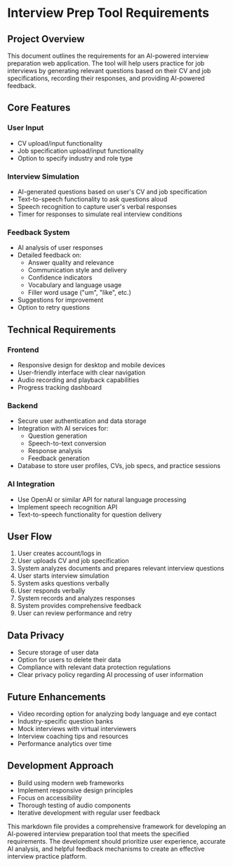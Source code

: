 # Interview Prep Tool Requirements

## Project Overview

This document outlines the requirements for an AI-powered interview preparation web application. The tool will help users practice for job interviews by generating relevant questions based on their CV and job specifications, recording their responses, and providing AI-powered feedback.

## Core Features

### User Input
- CV upload/input functionality
- Job specification upload/input functionality
- Option to specify industry and role type

### Interview Simulation
- AI-generated questions based on user's CV and job specification
- Text-to-speech functionality to ask questions aloud
- Speech recognition to capture user's verbal responses
- Timer for responses to simulate real interview conditions

### Feedback System
- AI analysis of user responses
- Detailed feedback on:
  - Answer quality and relevance
  - Communication style and delivery
  - Confidence indicators
  - Vocabulary and language usage
  - Filler word usage ("um", "like", etc.)
- Suggestions for improvement
- Option to retry questions

## Technical Requirements

### Frontend
- Responsive design for desktop and mobile devices
- User-friendly interface with clear navigation
- Audio recording and playback capabilities
- Progress tracking dashboard

### Backend
- Secure user authentication and data storage
- Integration with AI services for:
  - Question generation
  - Speech-to-text conversion
  - Response analysis
  - Feedback generation
- Database to store user profiles, CVs, job specs, and practice sessions

### AI Integration
- Use OpenAI or similar API for natural language processing
- Implement speech recognition API
- Text-to-speech functionality for question delivery

## User Flow

1. User creates account/logs in
2. User uploads CV and job specification
3. System analyzes documents and prepares relevant interview questions
4. User starts interview simulation
5. System asks questions verbally
6. User responds verbally
7. System records and analyzes responses
8. System provides comprehensive feedback
9. User can review performance and retry

## Data Privacy

- Secure storage of user data
- Option for users to delete their data
- Compliance with relevant data protection regulations
- Clear privacy policy regarding AI processing of user information

## Future Enhancements

- Video recording option for analyzing body language and eye contact
- Industry-specific question banks
- Mock interviews with virtual interviewers
- Interview coaching tips and resources
- Performance analytics over time

## Development Approach

- Build using modern web frameworks
- Implement responsive design principles
- Focus on accessibility
- Thorough testing of audio components
- Iterative development with regular user feedback

This markdown file provides a comprehensive framework for developing an AI-powered interview preparation tool that meets the specified requirements. The development should prioritize user experience, accurate AI analysis, and helpful feedback mechanisms to create an effective interview practice platform.
